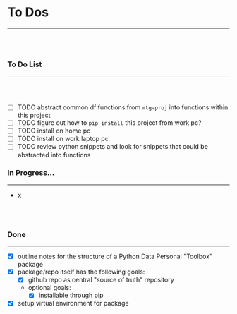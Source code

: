 # **To Dos**

---

<br><br>

### **To Do List**

---

<br><br>

- [ ] TODO abstract common df functions from `mtg-proj` into functions within this project
- [ ] TODO figure out how to `pip install` this project from work pc?
- [ ] TODO install on home pc
- [ ] TODO install on work laptop pc
- [ ] TODO review python snippets and look for snippets that could be abstracted into functions

### **In Progress...**

---

- x

<br><br>

### **Done**

---

- [x] outline notes for the structure of a Python Data Personal "Toolbox" package
- [x] package/repo itself has the following goals:
    - [x] github repo as central "source of truth" repository
    - optional goals:
        - [x] installable through pip
- [x] setup virtual environment for package

<br><br>
